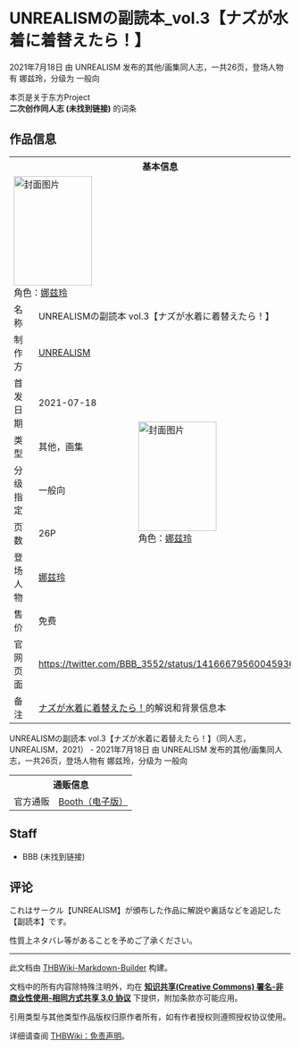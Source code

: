# UNREALISMの副読本_vol.3【ナズが水着に着替えたら！】

<!-- source html: G:\repos\THBWiki-Markdown-Builder\THBWikiMarkdown\Temp\main\0\07\ns0%3AUNREALISM%E3%81%AE%E5%89%AF%E8%AA%AD%E6%9C%AC_vol%2E3%E3%80%90%E3%83%8A%E3%82%BA%E3%81%8C%E6%B0%B4%E7%9D%80%E3%81%AB%E7%9D%80%E6%9B%BF%E3%81%88%E3%81%9F%E3%82%89%EF%BC%81%E3%80%91.html -->

2021年7月18日 由 UNREALISM  发布的其他/画集同人志，一共26页，登场人物有 娜兹玲，分级为 一般向

本页是关于东方Project  
 **二次创作同人志 (未找到链接)** 的词条
## 作品信息

<table><tbody><tr><th colspan="3">基本信息</th></tr><tr><td class="cover-artwork-mobile" colspan="2"><a href="./文件-UNREALISMの副読本_vol.3【ナズが水着に着替えたら！】封面.jpg.md" class="image" title="封面图片"><img alt="封面图片" src="https://upload.thwiki.cc/thumb/a/a8/UNREALISM%E3%81%AE%E5%89%AF%E8%AA%AD%E6%9C%AC_vol.3%E3%80%90%E3%83%8A%E3%82%BA%E3%81%8C%E6%B0%B4%E7%9D%80%E3%81%AB%E7%9D%80%E6%9B%BF%E3%81%88%E3%81%9F%E3%82%89%EF%BC%81%E3%80%91%E5%B0%81%E9%9D%A2.jpg/140px-UNREALISM%E3%81%AE%E5%89%AF%E8%AA%AD%E6%9C%AC_vol.3%E3%80%90%E3%83%8A%E3%82%BA%E3%81%8C%E6%B0%B4%E7%9D%80%E3%81%AB%E7%9D%80%E6%9B%BF%E3%81%88%E3%81%9F%E3%82%89%EF%BC%81%E3%80%91%E5%B0%81%E9%9D%A2.jpg" decoding="async" loading="lazy" width="140" height="196" srcset="https://upload.thwiki.cc/thumb/a/a8/UNREALISM%E3%81%AE%E5%89%AF%E8%AA%AD%E6%9C%AC_vol.3%E3%80%90%E3%83%8A%E3%82%BA%E3%81%8C%E6%B0%B4%E7%9D%80%E3%81%AB%E7%9D%80%E6%9B%BF%E3%81%88%E3%81%9F%E3%82%89%EF%BC%81%E3%80%91%E5%B0%81%E9%9D%A2.jpg/210px-UNREALISM%E3%81%AE%E5%89%AF%E8%AA%AD%E6%9C%AC_vol.3%E3%80%90%E3%83%8A%E3%82%BA%E3%81%8C%E6%B0%B4%E7%9D%80%E3%81%AB%E7%9D%80%E6%9B%BF%E3%81%88%E3%81%9F%E3%82%89%EF%BC%81%E3%80%91%E5%B0%81%E9%9D%A2.jpg 1.5x, https://upload.thwiki.cc/thumb/a/a8/UNREALISM%E3%81%AE%E5%89%AF%E8%AA%AD%E6%9C%AC_vol.3%E3%80%90%E3%83%8A%E3%82%BA%E3%81%8C%E6%B0%B4%E7%9D%80%E3%81%AB%E7%9D%80%E6%9B%BF%E3%81%88%E3%81%9F%E3%82%89%EF%BC%81%E3%80%91%E5%B0%81%E9%9D%A2.jpg/280px-UNREALISM%E3%81%AE%E5%89%AF%E8%AA%AD%E6%9C%AC_vol.3%E3%80%90%E3%83%8A%E3%82%BA%E3%81%8C%E6%B0%B4%E7%9D%80%E3%81%AB%E7%9D%80%E6%9B%BF%E3%81%88%E3%81%9F%E3%82%89%EF%BC%81%E3%80%91%E5%B0%81%E9%9D%A2.jpg 2x" data-file-width="1295" data-file-height="1812"></a><div class="cover-char">角色：<a href="./娜兹玲.md" title="娜兹玲">娜兹玲</a></div></td>
</tr><tr><td class="label">名称</td><td colspan="2"> UNREALISMの副読本 vol.3【ナズが水着に着替えたら！】 </td></tr><tr><td class="label">制作方</td><td><a href="./UNREALISM.md" title="UNREALISM">UNREALISM</a></td><td class="cover-artwork" rowspan="7" style="min-width:196px;"><a href="./文件-UNREALISMの副読本_vol.3【ナズが水着に着替えたら！】封面.jpg.md" class="image" title="封面图片"><img alt="封面图片" src="https://upload.thwiki.cc/thumb/a/a8/UNREALISM%E3%81%AE%E5%89%AF%E8%AA%AD%E6%9C%AC_vol.3%E3%80%90%E3%83%8A%E3%82%BA%E3%81%8C%E6%B0%B4%E7%9D%80%E3%81%AB%E7%9D%80%E6%9B%BF%E3%81%88%E3%81%9F%E3%82%89%EF%BC%81%E3%80%91%E5%B0%81%E9%9D%A2.jpg/140px-UNREALISM%E3%81%AE%E5%89%AF%E8%AA%AD%E6%9C%AC_vol.3%E3%80%90%E3%83%8A%E3%82%BA%E3%81%8C%E6%B0%B4%E7%9D%80%E3%81%AB%E7%9D%80%E6%9B%BF%E3%81%88%E3%81%9F%E3%82%89%EF%BC%81%E3%80%91%E5%B0%81%E9%9D%A2.jpg" decoding="async" loading="lazy" width="140" height="196" srcset="https://upload.thwiki.cc/thumb/a/a8/UNREALISM%E3%81%AE%E5%89%AF%E8%AA%AD%E6%9C%AC_vol.3%E3%80%90%E3%83%8A%E3%82%BA%E3%81%8C%E6%B0%B4%E7%9D%80%E3%81%AB%E7%9D%80%E6%9B%BF%E3%81%88%E3%81%9F%E3%82%89%EF%BC%81%E3%80%91%E5%B0%81%E9%9D%A2.jpg/210px-UNREALISM%E3%81%AE%E5%89%AF%E8%AA%AD%E6%9C%AC_vol.3%E3%80%90%E3%83%8A%E3%82%BA%E3%81%8C%E6%B0%B4%E7%9D%80%E3%81%AB%E7%9D%80%E6%9B%BF%E3%81%88%E3%81%9F%E3%82%89%EF%BC%81%E3%80%91%E5%B0%81%E9%9D%A2.jpg 1.5x, https://upload.thwiki.cc/thumb/a/a8/UNREALISM%E3%81%AE%E5%89%AF%E8%AA%AD%E6%9C%AC_vol.3%E3%80%90%E3%83%8A%E3%82%BA%E3%81%8C%E6%B0%B4%E7%9D%80%E3%81%AB%E7%9D%80%E6%9B%BF%E3%81%88%E3%81%9F%E3%82%89%EF%BC%81%E3%80%91%E5%B0%81%E9%9D%A2.jpg/280px-UNREALISM%E3%81%AE%E5%89%AF%E8%AA%AD%E6%9C%AC_vol.3%E3%80%90%E3%83%8A%E3%82%BA%E3%81%8C%E6%B0%B4%E7%9D%80%E3%81%AB%E7%9D%80%E6%9B%BF%E3%81%88%E3%81%9F%E3%82%89%EF%BC%81%E3%80%91%E5%B0%81%E9%9D%A2.jpg 2x" data-file-width="1295" data-file-height="1812"></a><div class="cover-char">角色：<a href="./娜兹玲.md" title="娜兹玲">娜兹玲</a></div></td>
</tr><tr><td class="label">首发日期</td><td>2021-07-18</td></tr><tr><td class="label">类型</td><td>其他，画集</td></tr><tr><td class="label">分级指定</td><td>一般向</td></tr><tr><td class="label">页数</td><td>26P</td></tr><tr><td class="label">登场人物</td><td><a href="./娜兹玲.md" title="娜兹玲">娜兹玲</a></td></tr><tr><td class="label">售价</td><td>免费</td></tr>
<tr><td class="label">官网页面</td><td colspan="2"><a rel="nofollow" class="external free" href="https://twitter.com/BBB_3552/status/1416667956004593664">https://twitter.com/BBB_3552/status/1416667956004593664</a></td></tr><tr><td class="label">备注</td><td colspan="2"><a href="./ナズが水着に着替えたら！.md" title="ナズが水着に着替えたら！">ナズが水着に着替えたら！</a>的解说和背景信息本</td></tr></tbody></table>

UNREALISMの副読本 vol.3【ナズが水着に着替えたら！】（同人志，UNREALISM，2021） - 2021年7月18日 由 UNREALISM  发布的其他/画集同人志，一共26页，登场人物有 娜兹玲，分级为 一般向

<table><tbody><tr><th colspan="3">通贩信息</th></tr><tr><td class="label">官方通贩</td><td colspan="2"><a rel="nofollow" class="external text" href="https://unrealism.booth.pm/items/3127036">Booth（电子版）</a></td></tr></tbody></table>


## Staff
- BBB (未找到链接)

## 评论

  
これはサークル【UNREALISM】が頒布した作品に解説や裏話などを追記した【副読本】です。  

性質上ネタバレ等があることを予めご了承ください。
  


  
  

  





---

此文档由 [THBWiki-Markdown-Builder](https://github.com/Delsin-Yu/THBWiki-Markdown-Builder) 构建。

文档中的所有内容除特殊注明外，均在 [**知识共享(Creative Commons) 署名-非商业性使用-相同方式共享 3.0 协议**](https://creativecommons.org/licenses/by-sa/3.0/deed.zh-hans) 下提供，附加条款亦可能应用。

引用类型与其他类型作品版权归原作者所有，如有作者授权则遵照授权协议使用。

详细请查阅 [THBWiki：免责声明](https://thbwiki.cc/THBWiki:%E5%85%8D%E8%B4%A3%E5%A3%B0%E6%98%8E)。

